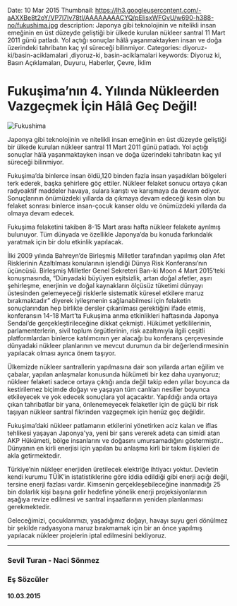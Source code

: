 Date: 10 Mar 2015
Thumbnail: https://lh3.googleusercontent.com/-aAXXBe8t2oY/VP7l7Iv78tI/AAAAAAAACYQ/pEIisxWFGvU/w690-h388-no/fukushima.jpg
description: Japonya gibi teknolojinin ve nitelikli insan emeğinin en üst düzeyde geliştiği bir ülkede kurulan nükleer santral 11 Mart 2011 günü patladı. Yol açtığı sonuçlar hâlâ yaşanmaktayken insan ve doğa üzerindeki tahribatın kaç yıl süreceği bilinmiyor.
Categories: diyoruz-ki/basin-aciklamalari ,diyoruz-ki, basin-aciklamalari
keywords: Diyoruz ki, Basın Açıklamaları, Duyuru, Haberler, Çevre, İklim

# Fukuşima’nın 4. Yılında Nükleerden Vazgeçmek İçin Hâlâ Geç Değil!

![Fukushima](https://lh3.googleusercontent.com/-aAXXBe8t2oY/VP7l7Iv78tI/AAAAAAAACYQ/pEIisxWFGvU/w690-h388-no/fukushima.jpg)

Japonya gibi teknolojinin ve nitelikli insan emeğinin en üst düzeyde geliştiği bir ülkede kurulan nükleer santral 11 Mart 2011 günü patladı. Yol açtığı sonuçlar hâlâ yaşanmaktayken insan ve doğa üzerindeki tahribatın kaç yıl süreceği bilinmiyor.

Fukuşima’da binlerce insan öldü,120 binden fazla insan yaşadıkları bölgeleri terk ederek, başka şehirlere göç ettiler. Nükleer felaket sonucu ortaya çıkan radyoaktif maddeler havaya, sulara karıştı ve karışmaya da devam ediyor. Sonuçlarının önümüzdeki yıllarda da çıkmaya devam edeceği kesin olan bu felaket sonrası binlerce insan-çocuk kanser oldu ve önümüzdeki yıllarda da olmaya devam edecek. 

Fukuşima felaketini takiben 8-15 Mart arası hafta nükleer felakete ayrılmış bulunuyor. Tüm dünyada ve özellikle Japonya’da bu konuda farkındalık yaratmak için bir dolu etkinlik yapılacak.

İlki 2009 yılında Bahreyn’de Birleşmiş Milletler tarafından yapılmış olan Afet Risklerinin Azaltılması konularının işlendiği Dünya Risk Konferansı’nın üçüncüsü. Birleşmiş Milletler Genel Sekreteri Ban-ki Moon 4 Mart 2015’teki konuşmasında, “Dünyadaki büyüyen eşitsizlik, artan doğal afetler, aşırı şehirleşme, enerjinin ve doğal kaynakların ölçüsüz tüketimi dünyayı üstesinden gelemeyeceği risklerle sistematik küresel etkilere maruz bırakmaktadır” diyerek iyileşmenin sağlanabilmesi için felaketin sonuçlarından hep birlikte dersler çıkarılması gerektiğini ifade etmiş, konferansın 14-18 Mart’ta Fukuşima anma etkinlikleri haftasında Japonya Sendai’de gerçekleştirileceğine dikkat çekmişti. Hükümet yetkililerinin, parlamenterlerin, sivil toplum örgütlerinin, risk azaltımıyla ilgili çeşitli platformlardan binlerce katılımcının yer alacağı bu konferans çerçevesinde dünyadaki nükleer planlarının ve mevcut durumun da bir değerlendirmesinin yapılacak olması ayrıca önem taşıyor.

Ülkemizde nükleer santrallerin yapılmasına dair son yıllarda artan eğilim ve çabalar, yapılan anlaşmalar konusunda hükümeti bir kez daha uyarıyoruz; nükleer felaketi sadece ortaya çıktığı anda değil takip eden yıllar boyunca da kestirilemez biçimde doğayı ve yaşayan tüm canlıları nesiller boyunca etkileyecek ve yok edecek sonuçlara yol açacaktır. Yapıldığı anda ortaya çıkan tahribatlar bir yana, önlenemeyecek felaketler için de güçlü bir risk taşıyan nükleer santral fikrinden vazgeçmek için henüz geç değildir.

Fukuşima’daki nükleer patlamanın etkilerini yönetirken aciz kalan ve iflas tehlikesi yaşayan Japonya'ya, yeni bir şans vererek adeta can simidi atan AKP Hükümeti,  bölge insanlarını ve doğasını umursamadığını göstermiştir.. Dünyanın en kirli enerjisi için yapılan bu anlaşma kirli bir takım ilişkileri de akla getirmektedir.

Türkiye’nin nükleer enerjiden üretilecek elektriğe ihtiyacı yoktur. Devletin kendi kurumu TÜİK’in istatistiklerine göre iddia edildiği gibi enerji açığı değil, tersine enerji fazlası vardır. Kimsenin gerçekleşebileceğine inanmadığı 25 bin dolarlık kişi başına gelir hedefine yönelik enerji projeksiyonlarının aşağıya revize edilmesi ve santral inşaatlarının yeniden planlanması gerekmektedir.

Geleceğimizi, çocuklarımızı, yaşadığımız doğayı, havayı suyu geri dönülmez bir şekilde radyasyona maruz bırakmamak için bir an önce yapılmış yapılacak nükleer projelerin iptal edilmesini bekliyoruz.

---

### Sevil Turan - Naci Sönmez
### Eş Sözcüler

#### 10.03.2015
